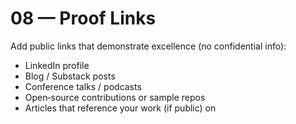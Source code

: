 # 08 — Proof Links

Add public links that demonstrate excellence (no confidential info):
- LinkedIn profile
- Blog / Substack posts
- Conference talks / podcasts
- Open‑source contributions or sample repos
- Articles that reference your work (if public) on
